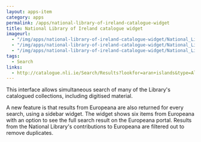 ```yaml
---
layout: apps-item
category: apps
permalink: /apps/national-library-of-ireland-catalogue-widget
title: National Library of Ireland catalogue widget
imageurl:
  - "/img/apps/national-library-of-ireland-catalogue-widget/National_Library_of_Ireland.jpg"
  - "/img/apps/national-library-of-ireland-catalogue-widget/National_Library_of_Ireland_2.jpg"
  - "/img/apps/national-library-of-ireland-catalogue-widget/National_Library_of_Ireland_3.jpg"
tags:
  - Search
links:
  - http://catalogue.nli.ie/Search/Results?lookfor=aran+islands&type=AllFields&filter[]=digitised%3A%22Digitised%22&view=grid
---
```


This interface allows simultaneous search of many of the Library's catalogued collections, including digitised material.

A new feature is that results from Europeana are also returned for every search, using a sidebar widget. The widget shows six items from Europeana with an option to see the full search result on the Europeana portal. Results from the National Library's contributions to Europeana are filtered out to remove duplicates.
